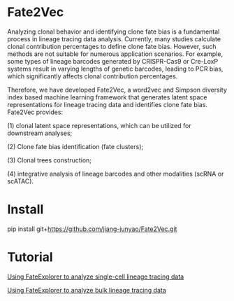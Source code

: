 # Fate2Vec
Analyzing clonal behavior and identifying clone fate bias is a fundamental process in lineage tracing data analysis. Currently, many studies calculate clonal contribution percentages to define clone fate bias. However, such methods are not suitable for numerous application scenarios. For example, some types of lineage barcodes generated by CRISPR-Cas9 or Cre-LoxP systems result in varying lengths of genetic barcodes, leading to PCR bias, which significantly affects clonal contribution percentages.

Therefore, we have developed Fate2Vec, a word2vec and Simpson diversity index based machine learning framework that generates latent space representations for lineage tracing data and identifies clone fate bias. Fate2Vec provides: 

(1) clonal latent space representations, which can be utilized for downstream analyses; 

(2) Clone fate bias identification (fate clusters);

(3) Clonal trees construction;

(4) integrative analysis of lineage barcodes and other modalities (scRNA or scATAC).

# Install
pip install git+https://github.com/jiang-junyao/Fate2Vec.git

# Tutorial
[Using FateExplorer to analyze single-cell lineage tracing data](https://jiang-junyao.github.io/Fate2Vec/sclt_larry_example) 

[Using FateExplorer to analyze bulk lineage tracing data](https://jiang-junyao.github.io/Fate2Vec/bulk_example)
